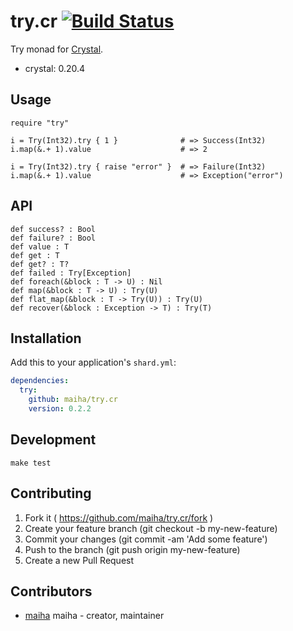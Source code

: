 # try.cr [![Build Status](https://travis-ci.org/maiha/try.cr.svg?branch=master)](https://travis-ci.org/maiha/try.cr)

Try monad for [Crystal](http://crystal-lang.org/).

- crystal: 0.20.4

## Usage

```crystal
require "try"

i = Try(Int32).try { 1 }              # => Success(Int32)
i.map(&.+ 1).value                    # => 2

i = Try(Int32).try { raise "error" }  # => Failure(Int32)
i.map(&.+ 1).value                    # => Exception("error")
```

## API

```crystal
def success? : Bool
def failure? : Bool
def value : T
def get : T
def get? : T?
def failed : Try[Exception]
def foreach(&block : T -> U) : Nil
def map(&block : T -> U) : Try(U)
def flat_map(&block : T -> Try(U)) : Try(U)
def recover(&block : Exception -> T) : Try(T)
```

## Installation

Add this to your application's `shard.yml`:

```yaml
dependencies:
  try:
    github: maiha/try.cr
    version: 0.2.2
```

## Development

```shell
make test
```

## Contributing

1. Fork it ( https://github.com/maiha/try.cr/fork )
2. Create your feature branch (git checkout -b my-new-feature)
3. Commit your changes (git commit -am 'Add some feature')
4. Push to the branch (git push origin my-new-feature)
5. Create a new Pull Request

## Contributors

- [maiha](https://github.com/maiha) maiha - creator, maintainer
